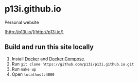 # p13i.github.io

Personal website

[http://p13i.io/](http://p13i.io/)

## Build and run this site locally

1. Install
   [Docker](https://docs.docker.com/engine/installation/)
   and
   [Docker Compose](https://docs.docker.com/compose/install/).
2. Run
   `git clone https://github.com/p13i/p13i.github.io.git`
3. Run `make up`
4. Open `localhost:4000`

